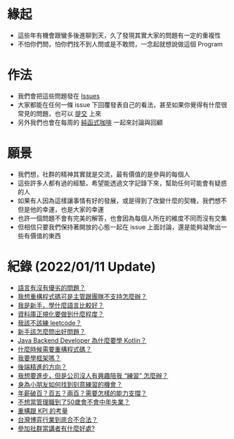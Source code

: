 # 緣起
* 這些年有機會跟蠻多後進聊到天，久了發現其實大家的問題有一定的重複性
* 不怕你們問，怕你們找不到人問或是不敢問，一念起就想說做這個 Program

# 作法
* 我們會把這些問題發在 [Issues](https://github.com/PureFuncInc/developer-career-faqs/issues)
* 大家都能在任何一條 issue 下回覆發表自己的看法，甚至如果你覺得有什麼很常見的問題，也可以 [提交](https://github.com/PureFuncInc/developer-career-faqs/issues/new/choose) 上來
* 另外我們也會在每周的 [純函式咖啡](https://purefunc.net/projects/pure-func-cafe) 一起來討論與回顧

# 願景
* 我們想，社群的精神其實就是交流，最有價值的是參與的每個人
* 這些許多人都有過的經驗，希望能透過文字記錄下來，幫助任何可能會有疑惑的人
* 如果有人因為這樣讓事情有好的發展，或是得到了改變什麼的契機，我們想不但是他的幸運，也是大家的幸運
* 也許一個問題不會有完美的解答，也會因為每個人所在的維度不同而沒有交集
* 但相信只要我們保持著開放的心態一起在 issue 上面討論，還是能夠凝聚出一些有價值的東西

# 紀錄 (2022/01/11 Update)
* [語言有沒有優劣的問題？](/../../issues/1)
* [我想重構程式碼可是主管跟團隊不支持怎麼辦？](/../../issues/2)
* [我是新手，學什麼語言比較好？](/../../issues/3)
* [資料庫正規化要做到什麼程度？](/../../issues/4)
* [我該不該練 leetcode？](/../../issues/5)
* [新手該怎麼問出好問題？](/../../issues/6)
* [Java Backend Developer 為什麼要學 Kotlin？](/../../issues/7)
* [什麼時候需要重構程式碼？](/../../issues/8)
* [我要學框架嗎？](/../../issues/9)
* [後端精進的方向？](/../../issues/10)
* [我想要進步，但是公司沒人有興趣陪我 “練習” 怎麼辦？](/../../issues/12)
* [身為小朋友如何找到刻意練習的機會？](/../../issues/13)
* [年薪破百？百五？兩百？需要怎樣的能力支撐？](/../../issues/14)
* [不想當管理職到了50歲會不會中年失業？](/../../issues/15)
* [重構跟 KPI 的考量](/../../issues/16)
* [台灣博弈行業到底合不合法？](/../../issues/17)
* [參加社群當講者有什麼好處?](/../../issues/18)
